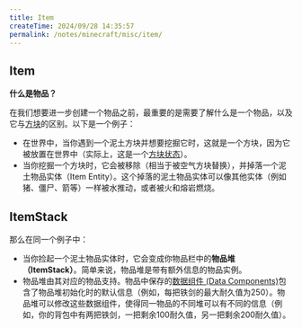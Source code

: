 ```yaml
---
title: Item
createTime: 2024/09/28 14:35:57
permalink: /notes/minecraft/misc/item/
---
```


## Item

**什么是物品？**

在我们想要进一步创建一个物品之前，最重要的是需要了解什么是一个物品，以及它与[方块](Block.md#block)的区别。以下是一个例子：

- 在世界中，当你遇到一个泥土方块并想要挖掘它时，这就是一个方块，因为它被放置在世界中（实际上，这是一个[方块状态](Block.md#blockstates)）。
- 当你挖掘一个方块时，它会被移除（相当于被空气方块替换），并掉落一个泥土物品实体（Item Entity）。这个掉落的泥土物品实体可以像其他实体（例如猪、僵尸、箭等）一样被水推动，或者被火和熔岩燃烧。

## ItemStack

那么在同一个例子中：

- 当你捡起一个泥土物品实体时，它会变成你物品栏中的**物品堆（ItemStack）**。简单来说，物品堆是带有额外信息的物品实例。
- 物品堆由其对应的物品支持。物品中保存的[数据组件 (Data Components)](DataComponents.md)包含了物品堆初始化时的默认信息（例如，每把铁剑的最大耐久值为250）。物品堆可以修改这些数据组件，使得同一物品的不同堆可以有不同的信息（例如，你的背包中有两把铁剑，一把剩余100耐久值，另一把剩余200耐久值）。
